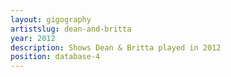 ```yaml
---
layout: gigography
artistslug: dean-and-britta
year: 2012
description: Shows Dean & Britta played in 2012
position: database-4
---
```

